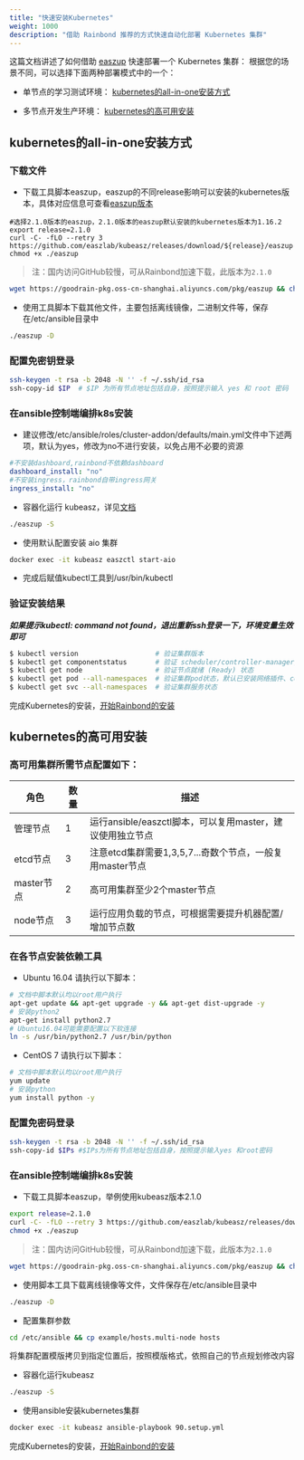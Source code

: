 ```yaml
---
title: "快速安装Kubernetes"
weight: 1000
description: "借助 Rainbond 推荐的方式快速自动化部署 Kubernetes 集群"
---
```


这篇文档讲述了如何借助 [easzup](https://github.com/easzlab) 快速部署一个 Kubernetes 集群：
根据您的场景不同，可以选择下面两种部署模式中的一个：

- 单节点的学习测试环境： [kubernetes的all-in-one安装方式](#kubernetes的all-in-one安装方式)

- 多节点开发生产环境： [kubernetes的高可用安装](#kubernetes的高可用安装)

## kubernetes的all-in-one安装方式

### 下载文件

   - 下载工具脚本easzup，easzup的不同release影响可以安装的kubernetes版本，具体对应信息可查看[easzup版本](https://github.com/easzlab/kubeasz/releases)

```
#选择2.1.0版本的easzup，2.1.0版本的easzup默认安装的kubernetes版本为1.16.2
export release=2.1.0
curl -C- -fLO --retry 3 https://github.com/easzlab/kubeasz/releases/download/${release}/easzup
chmod +x ./easzup
```

> 注：国内访问GitHub较慢，可从Rainbond加速下载，此版本为`2.1.0`

```bash
wget https://goodrain-pkg.oss-cn-shanghai.aliyuncs.com/pkg/easzup && chmod +x easzup
```

   - 使用工具脚本下载其他文件，主要包括离线镜像，二进制文件等，保存在/etc/ansible目录中

```bash
./easzup -D
```

### 配置免密钥登录

```bash
ssh-keygen -t rsa -b 2048 -N '' -f ~/.ssh/id_rsa
ssh-copy-id $IP  # $IP 为所有节点地址包括自身，按照提示输入 yes 和 root 密码
```

### 在ansible控制端编排k8s安装
   - 建议修改/etc/ansible/roles/cluster-addon/defaults/main.yml文件中下述两项，默认为yes，修改为no不进行安装，以免占用不必要的资源

   ```yaml
#不安装dashboard,rainbond不依赖dashboard
dashboard_install: "no"
#不安装ingress，rainbond自带ingress网关
ingress_install: "no"
   ```

   - 容器化运行 kubeasz，详见[文档](https://github.com/easzlab/kubeasz/blob/master/docs/setup/docker_kubeasz.md)

   ```bash
./easzup -S
   ```

   - 使用默认配置安装 aio 集群

   ```bash
docker exec -it kubeasz easzctl start-aio
   ```
   - 完成后赋值kubectl工具到/usr/bin/kubectl

### 验证安装结果

   ***如果提示kubectl: command not found，退出重新ssh登录一下，环境变量生效即可***

```bash
$ kubectl version                   # 验证集群版本     
$ kubectl get componentstatus       # 验证 scheduler/controller-manager/etcd等组件状态
$ kubectl get node                  # 验证节点就绪 (Ready) 状态
$ kubectl get pod --all-namespaces  # 验证集群pod状态，默认已安装网络插件、coredns、metrics-server等
$ kubectl get svc --all-namespaces  # 验证集群服务状态
```
   完成Kubernetes的安装，[开始Rainbond的安装](../minimal_install/)

## kubernetes的高可用安装

### 高可用集群所需节点配置如下：


| 角色       | 数量 | 描述                                                         |
| ---------- | ---- | ------------------------------------------------------------ |
| 管理节点   | 1    | 运行ansible/easzctl脚本，可以复用master，建议使用独立节点 |
| etcd节点   | 3    | 注意etcd集群需要1,3,5,7...奇数个节点，一般复用master节点     |
| master节点 | 2    | 高可用集群至少2个master节点                                  |
| node节点   | 3    | 运行应用负载的节点，可根据需要提升机器配置/增加节点数        |


### 在各节点安装依赖工具

- Ubuntu 16.04 请执行以下脚本：

```bash
# 文档中脚本默认均以root用户执行
apt-get update && apt-get upgrade -y && apt-get dist-upgrade -y
# 安装python2
apt-get install python2.7
# Ubuntu16.04可能需要配置以下软连接
ln -s /usr/bin/python2.7 /usr/bin/python
```

- CentOS 7 请执行以下脚本：

```bash
# 文档中脚本默认均以root用户执行
yum update
# 安装python
yum install python -y
```

### 配置免密码登录

```bash
ssh-keygen -t rsa -b 2048 -N '' -f ~/.ssh/id_rsa
ssh-copy-id $IPs #$IPs为所有节点地址包括自身，按照提示输入yes 和root密码
```

### 在ansible控制端编排k8s安装

- 下载工具脚本easzup，举例使用kubeasz版本2.1.0

```bash
export release=2.1.0
curl -C- -fLO --retry 3 https://github.com/easzlab/kubeasz/releases/download/${release}/easzup
chmod +x ./easzup
```

> 注：国内访问GitHub较慢，可从Rainbond加速下载，此版本为`2.1.0`

```bash
wget https://goodrain-pkg.oss-cn-shanghai.aliyuncs.com/pkg/easzup && chmod +x easzup
```

- 使用脚本工具下载离线镜像等文件，文件保存在/etc/ansible目录中

```bash
./easzup -D
```

- 配置集群参数

```bash
cd /etc/ansible && cp example/hosts.multi-node hosts
```

   将集群配置模版拷贝到指定位置后，按照模版格式，依照自己的节点规划修改内容

- 容器化运行kubeasz

```bash
./easzup -S
```

- 使用ansible安装kubernetes集群

```bash
docker exec -it kubeasz ansible-playbook 90.setup.yml
```

完成Kubernetes的安装，[开始Rainbond的安装](../minimal_install/)
